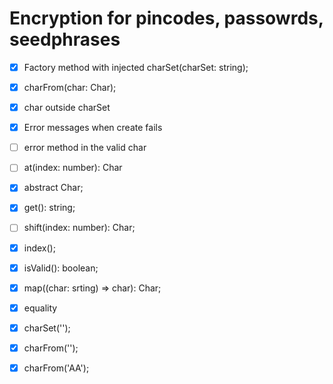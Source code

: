 # Encryption for pincodes, passowrds, seedphrases
- [x] Factory method with injected charSet(charSet: string);
- [x] charFrom(char: Char);
- [x] char outside charSet
- [x] Error messages when create fails
- [ ] error method in the valid char
- [ ] at(index: number): Char

- [x] abstract Char; 
- [x] get(): string;
- [ ] shift(index: number): Char;
- [x] index();
- [x] isValid(): boolean;
- [x] map((char: srting) => char): Char;
- [x] equality

- [x] charSet('');
- [x] charFrom('');
- [x] charFrom('AA');
